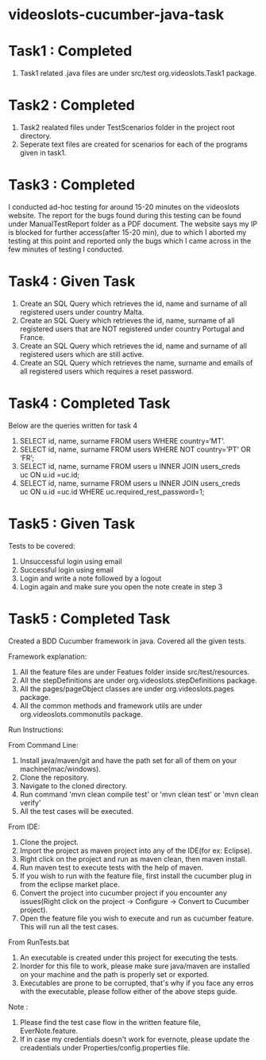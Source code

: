 # videoslots-cucumber-java-task

# Task1 : Completed

 1. Task1 related .java files are under src/test org.videoslots.Task1 package.

# Task2 : Completed

  1. Task2 realated files under TestScenarios folder in the project root directory.
  2. Seperate text files are created for scenarios for each of the programs given in task1.
     
# Task3 : Completed
  I conducted ad-hoc testing for around 15-20 minutes on the videoslots website. The report for the bugs found during this testing can be found under ManualTestReport folder as a PDF document.
  The website says my IP is blocked for further access(after 15-20 min), due to which I aborted my testing at this point and reported only the bugs which I came across in the few minutes of testing I conducted.

# Task4 : Given Task

  1. Create an SQL Query which retrieves the id, name and surname of all registered users under country Malta.
  2. Create an SQL Query which retrieves the id, name, surname of all registered users that are NOT registered under country Portugal and France.
  3. Create an SQL Query which retrieves the id, name and surname of all registered users which are still active.
  4. Create an SQL Query which retrieves the name, surname and emails of all registered users which requires a reset password.

# Task4 : Completed Task

  Below are the queries written for task 4
  
  1. SELECT id, name, surname FROM users WHERE country=‘MT’.
  2. SELECT id, name, surname FROM users WHERE NOT country=’PT’ OR ‘FR’;
  3. SELECT id, name, surname FROM users u INNER JOIN users_creds uc ON u.id =uc.id;
  4. SELECT id, name, surname FROM users u INNER JOIN users_creds uc ON u.id =uc.id WHERE uc.required_rest_password=1;

# Task5 : Given Task

  Tests to be covered:
  1. Unsuccessful login using email
  2. Successful login using email
  3. Login and write a note followed by a logout
  4. Login again and make sure you open the note create in step 3

# Task5 : Completed Task
  Created a BDD Cucumber framework in java. Covered all the given tests.
  
  Framework explanation:
  1. All the feature files are under Featues folder inside src/test/resources.
  2. All the stepDefinitions are under org.videoslots.stepDefinitions package.
  3. All the pages/pageObject classes are under org.videoslots.pages package.
  4. All the common methods and framework utils are under org.videoslots.commonutils package.

  Run Instructions:
  
  From Command Line:
  1. Install java/maven/git and have the path set for all of them on your machine(mac/windows).
  2. Clone the repository.
  3. Navigate to the cloned directory.
  4. Run command 'mvn clean compile test' or 'mvn clean test' or  'mvn clean verify'
  5. All the test cases will be executed.

  From IDE:
  1. Clone the project.
  2. Import the project as maven project into any of the IDE(for ex: Eclipse).
  3. Right click on the project and run as maven clean, then maven install.
  4. Run maven test to execute tests with the help of maven.
  5. If you wish to run with the feature file, first install the cucumber plug in from the eclipse market place. 
  6. Convert the project into cucumber project if you encounter any issues(Right click on the project -> Configure -> Convert to Cucumber project).
  7. Open the feature file you wish to execute and run as cucumber feature. This will run all the test cases.

  From RunTests.bat
  1. An executable is created under this project for executing the tests.
  2. Inorder for this file to work, please make sure java/maven are installed on your machine and the path is properly set or exported.
  3. Executables are prone to be corrupted, that's why if you face any erros with the executable, please follow either of the above steps guide.

Note : 
  1. Please find the test case flow in the written feature file, EverNote.feature.
  2. If in case my credentials doesn't work for evernote, please update the creadentials under Properties/config.properties file. 
     
   
